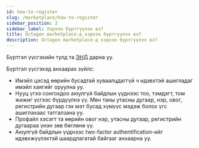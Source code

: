 ```yaml
---
id: how-to-register
slug: /marketplace/how-to-register
sidebar_position: 2
sidebar_label: Хэрхэн бүртгүүлэх вэ?
title: Octagon marketplace-д хэрхэн бүртгүүлэх вэ?
description: Octagon marketplace-д хэрхэн бүртгүүлэх вэ?
---
```


Бүртгэл үүсгэхийн тулд та [ЭНД](https://nft.octagon.mn/register) дарна уу.

Бүртгэл үүсгэхэд анхаарах зүйлс:
* Имэйл цэсэд өөрийн бусадтай хуваалцдаггүй ч идэвхтэй ашигладаг имэйл хаягийг оруулна уу.
* Нууц үгээ сонгохдоо аюулгүй байдлын үүднээс тоо, тэмдэгт, том жижиг үсгээс бүрдүүлнэ үү. Мөн таны утасны дугаар, нэр, овог, регистрийн дугаар гэх мэт бусад хүмүүс мэдэж болох үгс ашиглахаас татгалзана уу. 
* Профайл хэсэгт та өөрийн овог нэр, утасны дугаар, регистрийн дугаараа үнэн зөв бөглөнө үү.
* Аюулгүй байдлын үүднээс two-factor authentification-ийг идэвхжүүлэхтэй шаардлагатай байгааг анхаарна уу.
